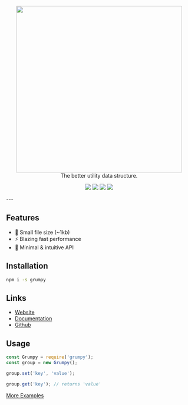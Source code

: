 
<p align="center">
    <img src="https://grumpy.js.org/img/grumpy-npm.svg" width="450">
    <br>The better utility data structure.
</p>
<p align="center">
    <a href="https://grumpy.js.org" target="_blank"><img src="https://grumpy-installs.glitch.me/build"></a>
    <a href="https://grumpy.js.org" target="_blank"><img src="https://img.shields.io/npm/v/grumpy.svg?maxAge=3600"></a>
    <a href="https://grumpy.js.org" target="_blank"><img src="https://grumpy-installs.glitch.me"></a>
    <a href="https://grumpy.js.org" target="_blank"><img src="https://grumpy-installs.glitch.me/size"></a>
    <br>
</p>
---


## Features

* 🎉 Small file size (~1kb)  
* ⚡️ Blazing fast performance  
* 🚀 Minimal & intuitive API

## Installation

```bash
npm i -s grumpy
```

## Links

- [Website](https://grumpy.js.org/ "Website")
- [Documentation](https://grumpy.js.org/api "Documentation")
- [Github](https://github.com/cringiest/grumpy "Github")

## Usage

```js
const Grumpy = require('grumpy');
const group = new Grumpy();

group.set('key', 'value');

group.get('key'); // returns 'value'
```

[More Examples](https://grumpy.js.org/examples/ "More Examples")
